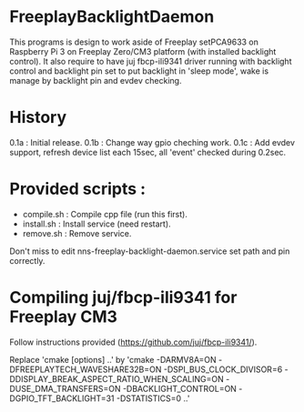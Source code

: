 # FreeplayBacklightDaemon

This programs is design to work aside of Freeplay setPCA9633 on Raspberry Pi 3 on Freeplay Zero/CM3 platform (with installed backlight control).
It also require to have juj fbcp-ili9341 driver running with backlight control and backlight pin set to put backlight in 'sleep mode', wake is manage by backlight pin and evdev checking.

# History

0.1a : Initial release.
0.1b : Change way gpio cheching work.
0.1c : Add evdev support, refresh device list each 15sec, all 'event' checked during 0.2sec.


# Provided scripts :
- compile.sh : Compile cpp file (run this first).
- install.sh : Install service (need restart).
- remove.sh : Remove service.

Don't miss to edit nns-freeplay-backlight-daemon.service set path and pin correctly.


# Compiling juj/fbcp-ili9341 for Freeplay CM3

Follow instructions provided (https://github.com/juj/fbcp-ili9341/).

Replace 'cmake [options] ..' by 'cmake -DARMV8A=ON -DFREEPLAYTECH_WAVESHARE32B=ON -DSPI_BUS_CLOCK_DIVISOR=6 -DDISPLAY_BREAK_ASPECT_RATIO_WHEN_SCALING=ON -DUSE_DMA_TRANSFERS=ON -DBACKLIGHT_CONTROL=ON -DGPIO_TFT_BACKLIGHT=31 -DSTATISTICS=0 ..'
